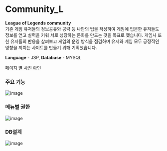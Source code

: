 # Community_L
**League of Legends community**  
기존 게임 유저들의 정보공유와 공략 등 나만의 팁을 작성하여 게임에 입문한 유저들도 정보를 얻고 실력을 키워 서로 성장하는 문화를 만드는 것을 목표로 했습니다. 게임사 또한 유저들의 반응을 살펴보고 게임의 운영 방식을 점검하며 유저와 게임 모두 긍정적인 영향을 끼치는 사이트를 만들기 위해 기획했습니다.  

**Language** - JSP, **Database** - MYSQL  

[페이지 별 사진 확인](https://github.com/qqqqlss/Community_L/blob/main/Page_Photo.md)

### 주요 기능
![image](https://user-images.githubusercontent.com/54983139/202426765-129edcf9-ff42-497e-9812-7e6bac3c984d.png)

### 메뉴별 권한
![image](https://user-images.githubusercontent.com/54983139/202462689-3acd98b1-dc44-4ba0-8162-31ac9cd65be2.png)

### DB설계
![image](https://user-images.githubusercontent.com/54983139/202462866-45ef7bb7-ca5b-4d19-a0cf-8312831d810a.png)
